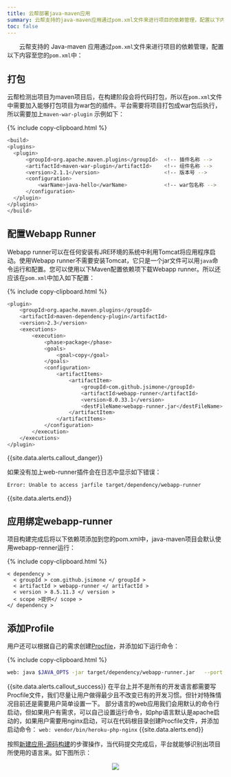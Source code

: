 ```yaml
---
title: 云帮部署java-maven应用
summary: 云帮支持的java-maven应用通过pom.xml文件来进行项目的依赖管理，配置以下内容至您的pom.xml中。
toc: false
---
```

<div id="toc"></div>

&emsp;&emsp;云帮支持的 Java-maven 应用通过`pom.xml`文件来进行项目的依赖管理，配置以下内容至您的`pom.xml`中：

## 打包

云帮检测出项目为maven项目后，在构建阶段会将代码打包，所以在`pom.xml`文件中需要加入能够打包项目为war包的插件。平台需要将项目打包成war包后执行，所以需要加上`maven-war-plugin`
示例如下：

{% include copy-clipboard.html %}

```bash
<build>
<plugins>
  <plugin>
      <groupId>org.apache.maven.plugins</groupId>  <!-- 插件名称 -->
      <artifactId>maven-war-plugin</artifactId>    <!-- 组件名称 -->
      <version>2.1.1</version>					   <!-- 版本号 -->
      <configuration>
          <warName>java-hello</warName>			   <!-- war包名称 -->
      </configuration>
  </plugin>
</plugins>
</build>
```

## 配置Webapp Runner

Webapp runner可以在任何安装有JRE环境的系统中利用Tomcat将应用程序启动。使用Webapp runner不需要安装Tomcat，它只是一个jar文件可以用`java`命令运行和配置。您可以使用以下Maven配置依赖项下载Webapp runner。所以还应该在`pom.xml`中加入如下配置：

{% include copy-clipboard.html %}

```bash
<plugin>
    <groupId>org.apache.maven.plugins</groupId>
    <artifactId>maven-dependency-plugin</artifactId>
    <version>2.3</version>
    <executions>
        <execution>
            <phase>package</phase>
            <goals>
                <goal>copy</goal>
            </goals>
            <configuration>
                <artifactItems>
                    <artifactItem>
                        <groupId>com.github.jsimone</groupId>
                        <artifactId>webapp-runner</artifactId>
                        <version>8.0.33.1</version>
                        <destFileName>webapp-runner.jar</destFileName>
                    </artifactItem>
                </artifactItems>
            </configuration>
        </execution>
    </executions>
</plugin>
```

{{site.data.alerts.callout_danger}}

如果没有加上web-runner插件会在日志中显示如下错误：

```bash
Error: Unable to access jarfile target/dependency/webapp-runner
```

{{site.data.alerts.end}}

## 应用绑定webapp-runner

项目构建完成后将以下依赖项添加到您的pom.xml中，java-maven项目会默认使用webapp-renner运行：

{% include copy-clipboard.html %}

```
< dependency >
  < groupId > com.github.jsimone </ groupId >
  < artifactId > webapp-runner </ artifactId >
  < version > 8.5.11.3 </ version >
  < scope >提供</ scope >
</ dependency >
```

## 添加Profile

用户还可以根据自己的需求创建[Procfile](/docs/stable/user-lang-docs/etc/procfile.html)，并添加如下运行命令：

{% include copy-clipboard.html %}

```bash
web: java $JAVA_OPTS -jar target/dependency/webapp-runner.jar   --port $PORT target/*.war
```

{{site.data.alerts.callout_success}}
在平台上并不是所有的开发语言都需要写 Procfile文件，我们尽量让用户做得最少且不改变已有的开发习惯。但针对特殊情况目前还是需要用户简单设置一下。
部分语言的web应用我们会用默认的命令行启动，但如果用户有需求，可以自己设置运行命令，如php语言默认是apache启动的，如果用户需要用nginx启动，可以在代码根目录创建Procfile文件，并添加启动命令：
`web: vendor/bin/heroku-php-nginx`
{{site.data.alerts.end}}

按照[新建应用-源码构建](docs/stable/user-app-docs/addapp/addapp-code.html)的步骤操作，当代码提交完成后，平台就能够识别出项目所使用的语言来。如下图所示：

<center><img src="https://static.goodrain.com/images/acp/docs/code-docs/lang-java-maven.png" style="border:1px solid #eee;max-width:70%" /></center>
